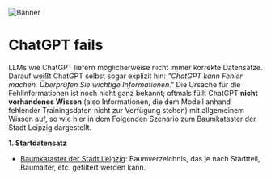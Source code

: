 ![Banner](https://github.com/nih23/Chatbot-Hackathon/blob/main/res/Banner.jpg?raw=true)

# ChatGPT fails
LLMs wie ChatGPT liefern möglicherweise nicht immer korrekte Datensätze. Darauf weißt ChatGPT selbst sogar explizit hin: _"ChatGPT kann Fehler machen. Überprüfen Sie wichtige Informationen."_
Die Ursache für die Fehlinformationen ist noch nicht ganz bekannt; oftmals füllt ChatGPT **nicht vorhandenes Wissen** (also Informationen, die dem Modell anhand fehlender Trainingsdaten nicht zur Verfügung stehen) mit allgemeinem Wissen auf, so wie hier in dem Folgenden Szenario zum Baumkataster der Stadt Leipzig dargestellt.

**1. Startdatensatz**
- [Baumkataster der Stadt Leipzig](https://opendata.leipzig.de/dataset/baumkataster-stadt-leipzig1): Baumverzeichnis, das je nach Stadtteil, Baumalter, etc. gefiltert werden kann.
